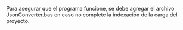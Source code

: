 Para asegurar que el programa funcione, se debe agregar el archivo JsonConverter.bas en caso no complete la indexación de la carga del proyecto.
